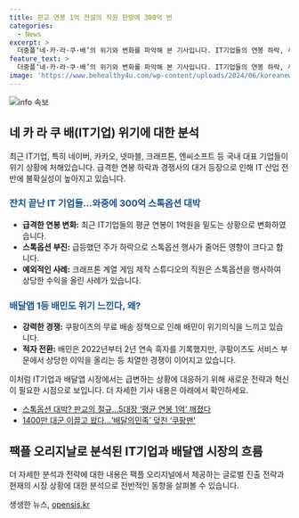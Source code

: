 ```yaml
---
title: 판교 연봉 1억 전설의 직원 한방에 300억 번
categories:
  - News
excerpt: >
  더중플‘네·카·라·쿠·배’의 위기와 변화를 파악해 본 기사입니다. IT기업들의 연봉 하락, 새로운 국내·외 경쟁자 등으로 인한 위기 상황, 그리고 배달앱 시장의 변화 등을 다뤘습니다. 스톡옵션의 변화, 쿠팡이츠의 공세, 그리고 새로운 비즈니스 전략까지 상세히 분석한 팩플 오리지널이 궁금하다면 클릭해보세요. 네·카·라·쿠·배’와 IT기업의 위기와 혁신, 그리고 배달앱 시장의 미래를 살펴보는 논평. 150자 요약이 가능하다면 더중플‘네·카·라·쿠·배’를 실험해보세요.
feature_text: >
  더중플‘네·카·라·쿠·배’의 위기와 변화를 파악해 본 기사입니다. IT기업들의 연봉 하락, 새로운 국내·외 경쟁자 등으로 인한 위기 상황, 그리고 배달앱 시장의 변화 등을 다뤘습니다. 스톡옵션의 변화, 쿠팡이츠의 공세, 그리고 새로운 비즈니스 전략까지 상세히 분석한 팩플 오리지널이 궁금하다면 클릭해보세요. 네·카·라·쿠·배’와 IT기업의 위기와 혁신, 그리고 배달앱 시장의 미래를 살펴보는 논평. 150자 요약이 가능하다면 더중플‘네·카·라·쿠·배’를 실험해보세요.
image: 'https://www.behealthy4u.com/wp-content/uploads/2024/06/koreanews.jpg'
---
```


<p><img src="https://www.behealthy4u.com/wp-content/uploads/2024/06/koreanews.jpg" alt="info 속보" /></p>

<h2 data-ke-size="size26">네 카 라 쿠 배(IT기업) 위기에 대한 분석</h2>

<p data-ke-size="size16">최근 IT기업, 특히 네이버, 카카오, 넷마블, 크래프톤, 엔씨소프트 등 국내 대표 기업들이 위기 상황에 처해있습니다. 급격한 연봉 하락과 경쟁사의 대거 등장으로 인해 IT 산업 전반에 불확실성이 높아지고 있습니다.</p>

<h3><b><span style="color: #1a5490;">잔치 끝난 IT 기업들…와중에 300억 스톡옵션 대박</span></b></h3>

<ul>
<li><b>급격한 연봉 변화:</b> 최근 IT기업들의 평균 연봉이 1억원을 밑도는 상황으로 변화하였습니다.</li>
<li><b>스톡옵션 부진:</b> 급등했던 주가 하락으로 스톡옵션 행사가 줄어든 영향이 크다고 합니다.</li>
<li><b>예외적인 사례:</b> 크래프톤 계열 게임 제작 스튜디오의 직원은 스톡옵션을 행사하여 상당한 수익을 올린 사례가 있습니다.</li>
</ul>

<h3><b><span style="color: #1a5490;">배달앱 1등 배민도 위기 느낀다, 왜?</span></b></h3>

<ul>
<li><b>강력한 경쟁:</b> 쿠팡이츠의 무료 배송 정책으로 인해 배민이 위기의식을 느끼고 있습니다.</li>
<li><b>적자 전환:</b> 배민은 2022년부터 2년 연속 흑자를 기록했지만, 쿠팡이츠도 서비스 부문에서 상당한 이익을 올리는 등 치열한 경쟁이 이어지고 있습니다.</li>
</ul>

<p>이처럼 IT기업과 배달앱 시장에서는 급변하는 상황에 대응하기 위해 새로운 전략과 혁신이 필요한 시점으로 보입니다. 더 자세한 기사 내용은 아래에서 확인하세요. </p>

<ul>
<li><a href="https://www.joongang.co.kr/article/25239440">스톡옵션 대박? 판교의 절규…5대장 ‘평균 연봉 1억’ 깨졌다</a></li>
<li><a href="https://www.joongang.co.kr/article/25256900">1400만 대군 이끌고 왔다…‘배달의민족’ 덮친 ‘쿠팡맨’</a></li>
</ul>

<h2 data-ke-size="size26">팩플 오리지날로 분석된 IT기업과 배달앱 시장의 흐름</h2>

<p data-ke-size="size16">더 자세한 분석과 전략에 대한 내용은 팩플 오리지널에서 제공하는 글로벌 진출 전략과 현재의 시장 상황에 대한 분석으로 전반적인 동향을 살펴볼 수 있습니다. </p>
생생한 뉴스, <a href="https://opensis.kr" rel="dofollow">opensis.kr</a>


